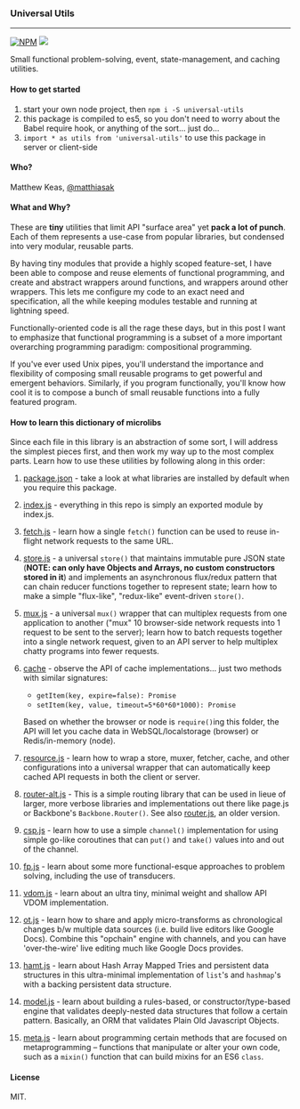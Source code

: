 ### Universal Utils

---

[![NPM](https://nodei.co/npm/universal-utils.png)](https://nodei.co/npm/universal-utils/)
![](https://david-dm.org/matthiasak/universal-utils.svg)

Small functional problem-solving, event, state-management, and caching utilities.

#### How to get started

1. start your own node project, then `npm i -S universal-utils`
2. this package is compiled to es5, so you don't need to worry about the Babel require hook, or anything of the sort... just do...
3. `import * as utils from 'universal-utils'` to use this package in server or client-side

#### Who?

Matthew Keas, [@matthiasak](https://twitter.com/@matthiasak)

#### What and Why?

These are **tiny** utilities that limit API "surface area" yet __pack a lot of punch__. Each of them represents a use-case from popular libraries, but condensed into very modular, reusable parts.

By having tiny modules that provide a highly scoped feature-set, I have been able to compose and reuse elements of functional programming, and create and abstract wrappers around functions, and wrappers around other wrappers. This lets me configure my code to an exact need and specification, all the while keeping modules testable and running at lightning speed.

Functionally-oriented code is all the rage these days, but in this post I want to emphasize that functional programming is a subset of a more important overarching programming paradigm: compositional programming.

If you've ever used Unix pipes, you'll understand the importance and flexibility of composing small reusable programs to get powerful and emergent behaviors. Similarly, if you program functionally, you'll know how cool it is to compose a bunch of small reusable functions into a fully featured program.

#### How to learn this dictionary of microlibs

Since each file in this library is an abstraction of some sort, I will address the simplest pieces first, and then work my way up to the most complex parts. Learn how to use these utilities by following along in this order:

1. [package.json](package.json) - take a look at what libraries are installed by default when you require this package.
2. [index.js](src/index.js) - everything in this repo is simply an exported module by index.js.
3. [fetch.js](src/fetch.js) - learn how a single `fetch()` function can be used to reuse in-flight network requests to the same URL.
4. [store.js](src/store.js) - a universal `store()` that maintains immutable pure JSON state (**NOTE: can only have Objects and Arrays, no custom constructors stored in it**) and implements an asynchronous flux/redux pattern that can chain reducer functions together to represent state; learn how to make a simple "flux-like", "redux-like" event-driven `store()`.
5. [mux.js](src/mux.js) - a universal `mux()` wrapper that can multiplex requests from one application to another ("mux" 10 browser-side network requests into 1 request to be sent to the server); learn how to batch requests together into a single network request, given to an API server to help multiplex chatty programs into fewer requests.
6. [cache](src/cache) - observe the API of cache implementations... just two methods with similar signatures:

    - `getItem(key, expire=false): Promise`
    - `setItem(key, value, timeout=5*60*60*1000): Promise`

    Based on whether the browser or node is `require()`ing this folder, the API will let you cache data in WebSQL/localstorage (browser) or Redis/in-memory (node).

7. [resource.js](src/resource.js) - learn how to wrap a store, muxer, fetcher, cache, and other configurations into a universal wrapper that can automatically keep cached API requests in both the client or server.
8. [router-alt.js](src/router-alt.js) - This is a simple routing library that can be used in lieue of larger, more verbose libraries and implementations out there like page.js or Backbone's `Backbone.Router()`. See also [router.js](src/router.js), an older version.
9. [csp.js](src/csp.js) - learn how to use a simple `channel()` implementation for using simple go-like coroutines that can `put()` and `take()` values into and out of the channel.
10. [fp.js](src/fp.js) - learn about some more functional-esque approaches to problem solving, including the use of transducers.
11. [vdom.js](src/vdom.js) - learn about an ultra tiny, minimal weight and shallow API VDOM implementation.
12. [ot.js](src/ot.js) - learn how to share and apply micro-transforms as chronological changes b/w multiple data sources (i.e. build live editors like Google Docs). Combine this "opchain" engine with channels, and you can have 'over-the-wire' live editing much like Google Docs provides.
13. [hamt.js](src/hamt.js) - learn about Hash Array Mapped Tries and persistent data structures in this ultra-minimal implementation of `list`'s and `hashmap`'s with a backing persistent data structure.
14. [model.js](src/model.js) - learn about building a rules-based, or constructor/type-based engine that validates deeply-nested data structures that follow a certain pattern. Basically, an ORM that validates Plain Old Javascript Objects.
15. [meta.js](src/meta.js) - learn about programming certain methods that are focused on metaprogramming – functions that manipulate or alter your own code, such as a `mixin()` function that can build mixins for an ES6 `class`.

#### License

MIT.
